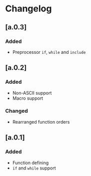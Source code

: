 # Changelog

## [a.0.3]
### Added
- Preprocessor `if`, `while` and `include`

## [a.0.2]
### Added
- Non-ASCII support
- Macro support
### Changed
- Rearranged function orders

## [a.0.1]
### Added
- Function defining
- `if` and `while` support
